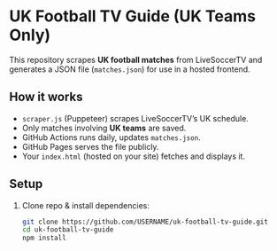 # UK Football TV Guide (UK Teams Only)

This repository scrapes **UK football matches** from LiveSoccerTV and generates a JSON file (`matches.json`) for use in a hosted frontend.

## How it works
- `scraper.js` (Puppeteer) scrapes LiveSoccerTV’s UK schedule.
- Only matches involving **UK teams** are saved.
- GitHub Actions runs daily, updates `matches.json`.
- GitHub Pages serves the file publicly.
- Your `index.html` (hosted on your site) fetches and displays it.

## Setup
1. Clone repo & install dependencies:
   ```bash
   git clone https://github.com/USERNAME/uk-football-tv-guide.git
   cd uk-football-tv-guide
   npm install
